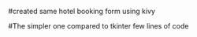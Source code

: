 #created same hotel booking form 
using kivy

#The simpler one compared to tkinter 
few lines of code
